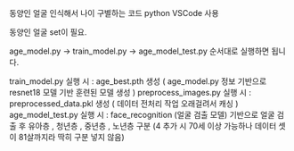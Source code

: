 동양인 얼굴 인식해서 나이 구별하는 코드
python VSCode 사용 

동양인 얼굴 set이 필요.

age_model.py -> train_model.py -> age_model_test.py 순서대로 실행하면 됩니다.
                 
    
train_model.py 실행 시 : age_best.pth 생성 ( age_model.py 정보 기반으로 resnet18 모델 기반 훈련된 모델 생성 )
preprocess_images.py 실행 시 : preprocessed_data.pkl 생성 ( 데이터 전처리 작업 오래걸려서 캐싱 ) 
age_model_test.py 실행 시 : face_recognition (얼굴 검출 모델) 기반으로 얼굴 검출 후 유아층 , 청년층 , 중년층 , 노년층 구분 (4 추가 시 70세 이상 가능하나 데이터 셋이 81살까지라 딱히 구분 넣지 않음)